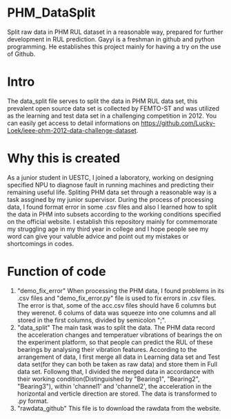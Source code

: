# PHM_DataSplit
Split raw data in PHM RUL dataset in a reasonable way, prepared for further development in RUL prediction.
Gayyi is a freshman in github and python programming. He establishes this project mainly for having a try on the use of Github.

# Intro
The data_split file serves to split the data in PHM RUL data set, this prevalent open source data set is collected by FEMTO-ST and was
utilized as the learning and test data set in a challenging competition in 2012. You can easily get access to detail informations on 
https://github.com/Lucky-Loek/ieee-phm-2012-data-challenge-dataset.

# Why this is created
As a junior student in UESTC, I joined a laboratory, working on designing specified NPU to diagnose fault in running machines and predicting their remaining useful life. Spliting PHM data set through a reasonable way is a task assgined by my junior supervisor.
During the process of processing data, I found format error in some .csv files and also I learned how to split the data in PHM into subsets according to the working conditions specified on the official website. I establish this repository mainly for commemorate my struggling age in my third year in college and I hope people see my word can give your valuble advice and point out my mistakes or shortcomings in codes.

# Function of code
1. "demo_fix_error"
When processing the PHM data, I found problems in its .csv files and "demo_fix_error.py" file is used to fix errors in .csv files. The error is that, some of the acc.csv files should have 6 columns but they werenot. 6 colums of data was squeeze into one columns and all stored in the first columns, divided by semicolon ";".
2. "data_split"
The main task was to split the data. The PHM data record the acceleration changes and temperatuer vibrations of bearings the on the experiment platform, so that people can predict the RUL of these bearings by analysing their vibration features. According to the arrangement of data, I first merge all data in Learning data set and Test data set(for they can both be taken as raw data) and store them in Full data set. Followng that, I divided the merged data in accordance with their working condition(Distinguished by "Bearing1", "Bearing2", "Bearing3"), within 'channel1' and 'channel2', the acceleration in the horizontal and verticle direction are stored. The data is transformed to .py format.
3. "rawdata_github"
This file is to download the rawdata from the website.
